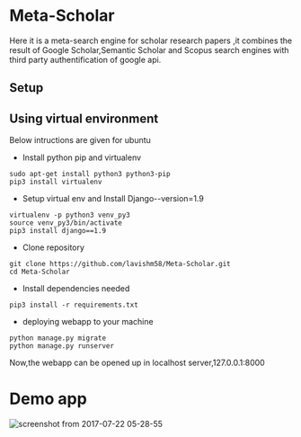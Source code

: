 # Meta-Scholar #
Here it is a meta-search engine for scholar research papers ,it combines the result of Google Scholar,Semantic Scholar and Scopus search engines with third party authentification of google api.

## Setup ##
## Using virtual environment ##
Below intructions are given for ubuntu
* Install python pip and virtualenv

```
sudo apt-get install python3 python3-pip
pip3 install virtualenv
```
* Setup virtual env and Install Django--version=1.9

```
virtualenv -p python3 venv_py3
source venv_py3/bin/activate
pip3 install django==1.9
```
* Clone repository 

```
git clone https://github.com/lavishm58/Meta-Scholar.git
cd Meta-Scholar

```

* Install dependencies needed

```
pip3 install -r requirements.txt
```

* deploying webapp to your machine

```
python manage.py migrate
python manage.py runserver
```
Now,the webapp can be opened up in localhost server,127.0.0.1:8000

# Demo app

![screenshot from 2017-07-22 05-28-55](https://user-images.githubusercontent.com/20322910/28703716-87b72cfa-7383-11e7-8742-7cc6887912d7.png)

